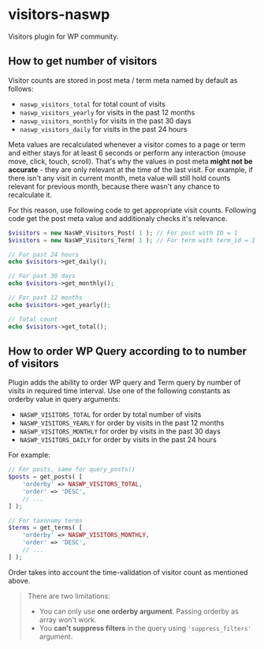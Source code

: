 # visitors-naswp
Visitors plugin for WP community.


## How to get number of visitors

Visitor counts are stored in post meta / term meta named by default as follows:

- `naswp_visitors_total` for total count of visits
- `naswp_visitors_yearly` for visits in the past 12 months
- `naswp_visitors_monthly` for visits in the past 30 days
- `naswp_visitors_daily` for visits in the past 24 hours

Meta values are recalculated whenever a visitor comes to a page or term and either stays for at least 6 seconds or perform any interaction (mouse move, click, touch, scroll). That's why the values in post meta **might not be accurate** - they are only relevant at the time of the last visit. For example, if there isn't any visit in current month, meta value will still hold counts relevant for previous month, because there wasn't any chance to recalculate it.

For this reason, use following code to get appropriate visit counts. Following code get the post meta value and additionaly checks it's relevance.

```php
$visitors = new NasWP_Visitors_Post( 1 ); // For post with ID = 1
$visitors = new NasWP_Visitors_Term( 1 ); // For term with term_id = 1

// For past 24 hours
echo $visitors->get_daily();

// For past 30 days
echo $visitors->get_monthly();

// For past 12 months
echo $visitors->get_yearly();

// Total count
echo $visitors->get_total();
```

## How to order WP Query according to to number of visitors

Plugin adds the ability to order WP query and Term query by number of visits in required time interval. Use one of the following constants as orderby value in query arguments:

- `NASWP_VISITORS_TOTAL` for order by total number of visits
- `NASWP_VISITORS_YEARLY` for order by visits in the past 12 months
- `NASWP_VISITORS_MONTHLY` for order by visits in the past 30 days
- `NASWP_VISITORS_DAILY` for order by visits in the past 24 hours

For example:

```php
// For posts, same for query_posts()
$posts = get_posts( [
	'orderby' => NASWP_VISITORS_TOTAL,
	'order' => 'DESC',
	// ...
] );

// For taxonomy terms
$terms = get_terms( [
	'orderby' => NASWP_VISITORS_MONTHLY,
	'order' => 'DESC',
	// ...
] );
```

Order takes into account the time-validation of visitor count as mentioned above.

> There are two limitations:
> - You can only use **one orderby argument**. Passing orderby as array won't work.
> - You **can't suppress filters** in the query using `'suppress_filters'` argument.
